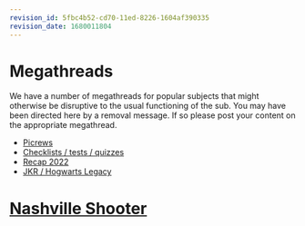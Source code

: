 ```yaml
---
revision_id: 5fbc4b52-cd70-11ed-8226-1604af390335
revision_date: 1680011804
---
```


# Megathreads

We have a number of megathreads for popular subjects that might otherwise be disruptive to the usual functioning of the sub. You may have been directed here by a removal message. If so please post your content on the appropriate megathread.

- [Picrews](https://www.reddit.com/r/lgbt/comments/zwf81p/picrew_megathread_feel_free_to_share_your_picrew/)
- [Checklists / tests / quizzes](https://www.reddit.com/r/lgbt/comments/ok5qvo/checklist_test_quiz_megathread/)
- [Recap 2022](https://www.reddit.com/r/lgbt/comments/zgjkfu/reddit_recap_2022_megathread/)
- [JKR / Hogwarts Legacy](https://www.reddit.com/r/lgbt/comments/10w2vzb/hogwarts_legacy_megathread/)


# [Nashville Shooter](https://old.reddit.com/r/lgbt/comments/12422d6/the_nashville_school_shooter_was_a_former_student/)